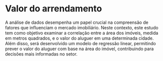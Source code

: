 # Valor do arrendamento

A análise de dados desempenha um papel crucial na compreensão de fatores que influenciam o mercado imobiliário. Neste contexto, este estudo tem como objetivo examinar a correlação entre a área dos imóveis, medida em metros quadrados, e o valor do aluguer em uma determinada cidade. Além disso, será desenvolvido um modelo de regressão linear, permitindo prever o valor do aluguer com base na área do imóvel, contribuindo para decisões mais informadas no setor.
